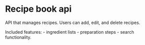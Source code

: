 # Recipe book api

API that manages recipes. Users can add, edit, and delete recipes. 

Included features:
    - ingredient lists
    - preparation steps
    - search functionality.
